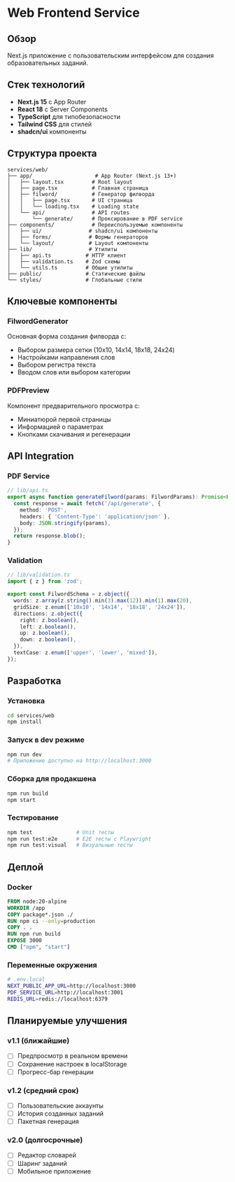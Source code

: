 # Web Frontend Service

## Обзор

Next.js приложение с пользовательским интерфейсом для создания образовательных заданий.

## Стек технологий

- **Next.js 15** с App Router
- **React 18** с Server Components
- **TypeScript** для типобезопасности
- **Tailwind CSS** для стилей
- **shadcn/ui** компоненты

## Структура проекта

```
services/web/
├── app/                    # App Router (Next.js 13+)
│   ├── layout.tsx         # Root layout
│   ├── page.tsx           # Главная страница  
│   ├── filword/           # Генератор филворда
│   │   ├── page.tsx       # UI страница
│   │   └── loading.tsx    # Loading state
│   └── api/               # API routes
│       └── generate/      # Проксирование в PDF service
├── components/            # Переиспользуемые компоненты
│   ├── ui/               # shadcn/ui компоненты
│   ├── forms/            # Формы генераторов
│   └── layout/           # Layout компоненты
├── lib/                  # Утилиты
│   ├── api.ts           # HTTP клиент
│   ├── validation.ts    # Zod схемы
│   └── utils.ts         # Общие утилиты
├── public/              # Статические файлы
└── styles/              # Глобальные стили
```

## Ключевые компоненты

### FilwordGenerator
Основная форма создания филворда с:
- Выбором размера сетки (10x10, 14x14, 18x18, 24x24) 
- Настройками направления слов
- Выбором регистра текста
- Вводом слов или выбором категории

### PDFPreview  
Компонент предварительного просмотра с:
- Миниатюрой первой страницы
- Информацией о параметрах
- Кнопками скачивания и регенерации

## API Integration

### PDF Service
```typescript
// lib/api.ts
export async function generateFilword(params: FilwordParams): Promise<Blob> {
  const response = await fetch('/api/generate', {
    method: 'POST',
    headers: { 'Content-Type': 'application/json' },
    body: JSON.stringify(params),
  });
  return response.blob();
}
```

### Validation
```typescript
// lib/validation.ts
import { z } from 'zod';

export const FilwordSchema = z.object({
  words: z.array(z.string().min(3).max(12)).min(1).max(20),
  gridSize: z.enum(['10x10', '14x14', '18x18', '24x24']),
  directions: z.object({
    right: z.boolean(),
    left: z.boolean(), 
    up: z.boolean(),
    down: z.boolean(),
  }),
  textCase: z.enum(['upper', 'lower', 'mixed']),
});
```

## Разработка

### Установка
```bash
cd services/web
npm install
```

### Запуск в dev режиме
```bash
npm run dev
# Приложение доступно на http://localhost:3000
```

### Сборка для продакшена
```bash
npm run build
npm start
```

### Тестирование
```bash
npm test              # Unit тесты
npm run test:e2e      # E2E тесты с Playwright
npm run test:visual   # Визуальные тесты
```

## Деплой

### Docker
```dockerfile
FROM node:20-alpine
WORKDIR /app
COPY package*.json ./
RUN npm ci --only=production
COPY . .
RUN npm run build
EXPOSE 3000
CMD ["npm", "start"]
```

### Переменные окружения
```bash
# .env.local
NEXT_PUBLIC_APP_URL=http://localhost:3000
PDF_SERVICE_URL=http://localhost:3001
REDIS_URL=redis://localhost:6379
```

## Планируемые улучшения

### v1.1 (ближайшие)
- [ ] Предпросмотр в реальном времени
- [ ] Сохранение настроек в localStorage
- [ ] Прогресс-бар генерации

### v1.2 (средний срок)
- [ ] Пользовательские аккаунты
- [ ] История созданных заданий  
- [ ] Пакетная генерация

### v2.0 (долгосрочные)
- [ ] Редактор словарей
- [ ] Шаринг заданий
- [ ] Мобильное приложение

